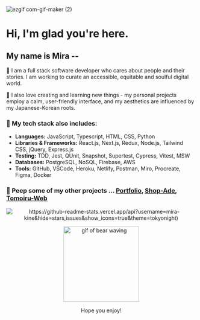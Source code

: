 <!-- ![Mira-Kine-Banner](./github.JPG) -->
![ezgif com-gif-maker (2)](https://user-images.githubusercontent.com/90009901/160056144-141fab88-0b55-44c5-8213-85f4a852761d.gif)


# Hi, I'm glad you're here.



## My name is Mira -- 

 🌱  I am a full stack software developer who cares about people and their stories. I am working to curate an accessible, equitable and soulful digital world.

 🌸 I also love creating and learning new things - my personal projects employ a calm, user-friendly interface, and my aesthetics are influenced by my Japanese-Korean roots. 


 ### 📝 My tech stack also includes:
  - **Languages:** JavaScript, Typescript, HTML, CSS, Python
  - **Libraries & Frameworks:** React.js, Next.js, Redux, Node.js, Tailwind CSS, jQuery, Express.js
  - **Testing:** TDD, Jest, QUnit, Snapshot, Supertest, Cypress, Vitest, MSW
  - **Databases:** PostgreSQL, NoSQL, Firebase, AWS
  - **Tools:** GitHub, VSCode, Heroku, Netlify, Postman, Miro, Procreate, Figma, Docker
 
 ### 👀 Peep some of my other projects ... [Portfolio](https://mkine-portfolio.netlify.app/), [Shop-Ade](https://tcl-45-smart-shopping-list.firebaseapp.com/), [Tomoiru-Web](https://tomoiru-web.netlify.app/)

<p align="center">
 <img style="display: block; margin: auto" src="https://github-readme-stats.vercel.app/api?username=mira-kine&hide=stars,issues&show_icons=true&theme=tokyonight" alt="https://github-readme-stats.vercel.app/api?username=mira-kine&hide=stars,issues&show_icons=true&theme=tokyonight)">
</p>

<p align="center">
 <img width="200" src="https://user-images.githubusercontent.com/90009901/160058297-c9862dfd-d7b4-4bee-9ee5-5a0e422ec4bb.gif" alt="gif of bear waving">
</p>

<p align="center">
Hope you enjoy!
</p>


